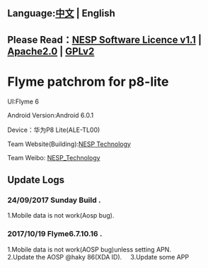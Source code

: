 ## Language:[中文](./README.md) | English 

## Please Read：[NESP Software Licence v1.1](./NESL.md) | [Apache2.0](./Apache.md) | [GPLv2](./GPL.md)  

# Flyme patchrom for p8-lite  

UI:Flyme 6  

Android Version:Android 6.0.1  

Device：华为P8 Lite(ALE-TL00)  

Team Website(Building):[NESP Technology](http://nesp.1g7.net)  

Team Weibo: [NESP_Technology](http://weibo.com/NESPtechnology)  

## Update Logs
### 24/09/2017 Sunday Build . 

1.Mobile data is not work(Aosp bug).   

### 2017/10/19 Flyme6.7.10.16 . 

1.Mobile data is not work(AOSP bug)unless setting APN.   
2.Update the AOSP @haky 86(XDA ID).    
3.Update some APP  
